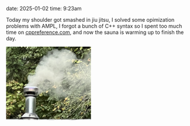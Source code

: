 date: 2025-01-02
time: 9:23am

Today my shoulder got smashed in jiu jitsu, I solved some opimization problems with AMPL, I forgot a bunch of C++ syntax so I spent too much time on [cppreference.com](https://cppreference.com/), and now the sauna is warming up to finish the day. 
<style>
  .responsive-img {
    max-width: 80%;
    max-height: 200px;
  }
</style>

<img class="responsive-img" src="../static/images/smoke.JPG">
